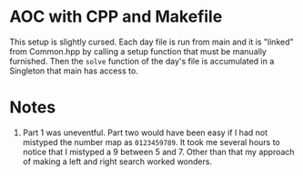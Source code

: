 # AOC with CPP and Makefile

This setup is slightly cursed. Each day file is run from main and it is "linked" from Common.hpp by calling a setup function that must be manually furnished. Then the `solve` function of the day's file is accumulated in a Singleton that main has access to.

# Notes

1. Part 1 was uneventful. Part two would have been easy if I had not mistyped the number map as `0123459789`. It took me several hours to notice that I mistyped a 9 between 5 and 7. Other than that my approach of making a left and right search worked wonders.